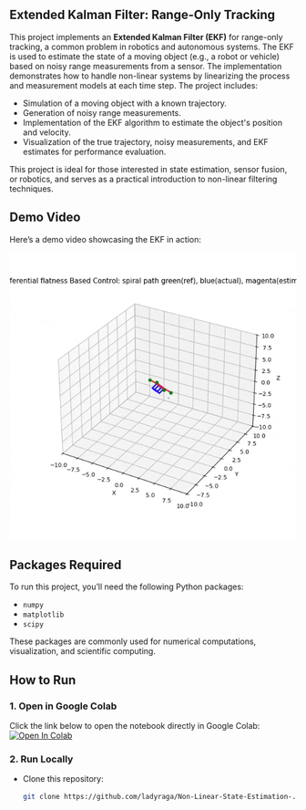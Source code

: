 ## Extended Kalman Filter: Range-Only Tracking
This project implements an **Extended Kalman Filter (EKF)** for range-only tracking, a common problem in robotics and autonomous systems. The EKF is used to estimate the state of a moving object (e.g., a robot or vehicle) based on noisy range measurements from a sensor. The implementation demonstrates how to handle non-linear systems by linearizing the process and measurement models at each time step. The project includes:  
- Simulation of a moving object with a known trajectory.  
- Generation of noisy range measurements.  
- Implementation of the EKF algorithm to estimate the object's position and velocity.  
- Visualization of the true trajectory, noisy measurements, and EKF estimates for performance evaluation.  

This project is ideal for those interested in state estimation, sensor fusion, or robotics, and serves as a practical introduction to non-linear filtering techniques.

## Demo Video  
Here’s a demo video showcasing the EKF in action:  

![demo_video GIF](./demo_video.gif)

## Packages Required  
To run this project, you’ll need the following Python packages:  
- `numpy`  
- `matplotlib`  
- `scipy`  

These packages are commonly used for numerical computations, visualization, and scientific computing.

## How to Run  

### 1. Open in Google Colab  
Click the link below to open the notebook directly in Google Colab:  
[![Open In Colab](https://colab.research.google.com/assets/colab-badge.svg)](https://colab.research.google.com/github/ladyraga/Non-Linear-State-Estimation-/blob/main/Extended%20Kalman%20Filter_%20range%20only.ipynb)  

### 2. Run Locally  
- Clone this repository:  
  ```bash
  git clone https://github.com/ladyraga/Non-Linear-State-Estimation-.git
